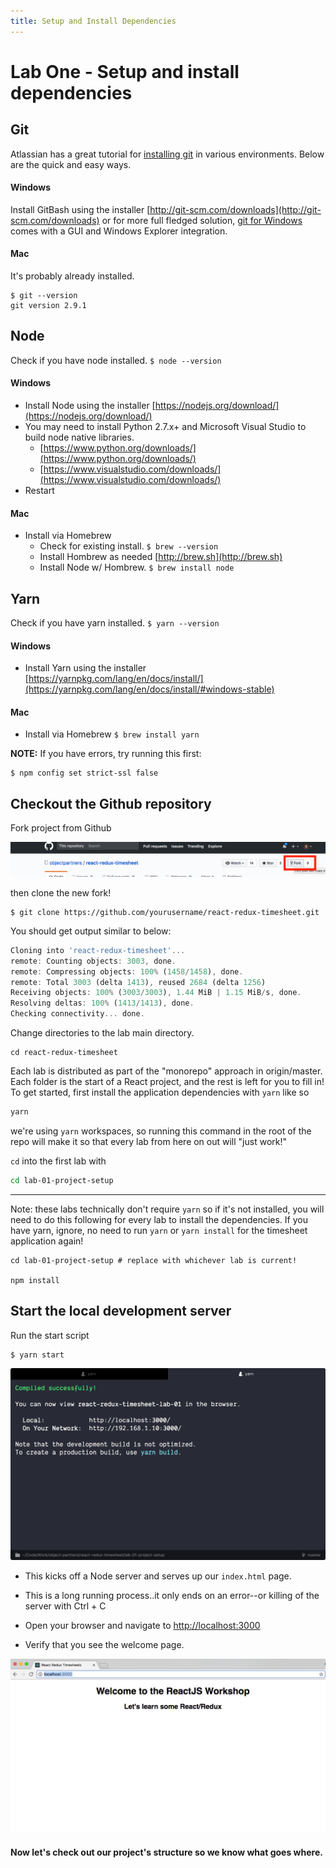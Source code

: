 ```yaml
---
title: Setup and Install Dependencies
---
```


# Lab One - Setup and install dependencies

## Git

Atlassian has a great tutorial for [installing git](https://www.atlassian.com/git/tutorials/install-git)
in various environments. Below are the quick and easy ways.

#### Windows

Install GitBash using the installer [http://git-scm.com/downloads](http://git-scm.com/downloads)
or for more full fledged solution, [git for Windows](https://git-for-windows.github.io/) comes with a GUI
and Windows Explorer integration.

#### Mac

It's probably already installed.

```
$ git --version
git version 2.9.1
```

## Node

Check if you have node installed. `$ node --version`

#### Windows

* Install Node using the installer [https://nodejs.org/download/](https://nodejs.org/download/)
* You may need to install Python 2.7.x+ and Microsoft Visual Studio to build node native libraries.
  * [https://www.python.org/downloads/](https://www.python.org/downloads/)
  * [https://www.visualstudio.com/downloads/](https://www.visualstudio.com/downloads/)
* Restart

#### Mac

* Install via Homebrew
  * Check for existing install. `$ brew --version`
  * Install Hombrew as needed [http://brew.sh](http://brew.sh)
  * Install Node w/ Hombrew. `$ brew install node`

## Yarn

Check if you have yarn installed. `$ yarn --version`

#### Windows

* Install Yarn using the installer [https://yarnpkg.com/lang/en/docs/install/](https://yarnpkg.com/lang/en/docs/install/#windows-stable)

#### Mac

* Install via Homebrew `$ brew install yarn`

**NOTE:** If you have errors, try running this first:

```
$ npm config set strict-ssl false
```

## Checkout the Github repository

Fork project from Github

![Fork repo](./images/fork.png)

then clone the new fork!

```
$ git clone https://github.com/yourusername/react-redux-timesheet.git
```

You should get output similar to below:

```javascript
Cloning into 'react-redux-timesheet'...
remote: Counting objects: 3003, done.
remote: Compressing objects: 100% (1458/1458), done.
remote: Total 3003 (delta 1413), reused 2684 (delta 1256)
Receiving objects: 100% (3003/3003), 1.44 MiB | 1.15 MiB/s, done.
Resolving deltas: 100% (1413/1413), done.
Checking connectivity... done.
```

Change directories to the lab main directory.

```
cd react-redux-timesheet
```

Each lab is distributed as part of the "monorepo" approach in origin/master. Each folder is the start of a React project, and the rest is left for you to fill in! To get started, first install the application dependencies with `yarn` like so

```bash
yarn
```

we're using `yarn` workspaces, so running this command in the root of the repo will make it so that every lab from here on out will "just work!"

`cd` into the first lab with 

```bash
cd lab-01-project-setup
```

------

Note: these labs technically don't require `yarn` so if it's not installed, you will need to do this following for every lab to install the dependencies. If you have yarn, ignore, no need to run `yarn` or `yarn install` for the timesheet application again!

```bash:title=If yarn is not installed...
cd lab-01-project-setup # replace with whichever lab is current!

npm install
```

## Start the local development server

Run the start script

```
$ yarn start
```

![](./images/yarn.start.png)

* This kicks off a Node server and serves up our `index.html` page.

* This is a long running process..it only ends on an error--or killing of the server with Ctrl + C

* Open your browser and navigate to [http://localhost:3000](http://localhost:3000)

* Verify that you see the welcome page.

![](./images/welcome.png)

#### Now let's check out our project's structure so we know what goes where.

